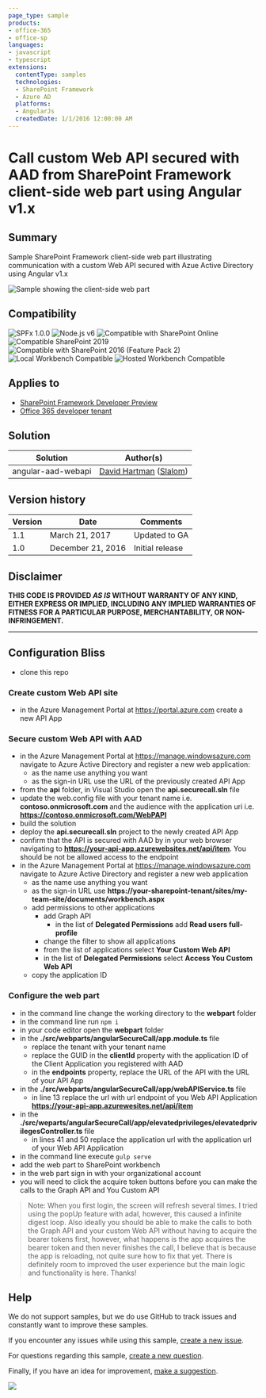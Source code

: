 ```yaml
---
page_type: sample
products:
- office-365
- office-sp
languages:
- javascript
- typescript
extensions:
  contentType: samples
  technologies:
  - SharePoint Framework
  - Azure AD
  platforms:
  - AngularJs
  createdDate: 1/1/2016 12:00:00 AM
---
```

# Call custom Web API secured with AAD from SharePoint Framework client-side web part using Angular v1.x

## Summary

Sample SharePoint Framework client-side web part illustrating communication with a custom Web API secured with Azue Active Directory using Angular v1.x

![Sample showing the client-side web part](./assets/preview.jpg)


## Compatibility

![SPFx 1.0.0](https://img.shields.io/badge/SPFx-1.0.0-green.svg)
![Node.js v6](https://img.shields.io/badge/Node.js-v6-green.svg) 
![Compatible with SharePoint Online](https://img.shields.io/badge/SharePoint%20Online-Compatible-green.svg)
![Compatible SharePoint 2019](https://img.shields.io/badge/SharePoint%20Server%202019-Compatible-green.svg)
![Compatible with SharePoint 2016 (Feature Pack 2)](https://img.shields.io/badge/SharePoint%20Server%202016%20(Feature%20Pack%202)-Compatible-green.svg)
![Local Workbench Compatible](https://img.shields.io/badge/Local%20Workbench-Compatible-green.svg)
![Hosted Workbench Compatible](https://img.shields.io/badge/Hosted%20Workbench-Compatible-green.svg)


## Applies to

* [SharePoint Framework Developer Preview](https://docs.microsoft.com/sharepoint/dev/spfx/sharepoint-framework-overview)
* [Office 365 developer tenant](https://docs.microsoft.com/sharepoint/dev/spfx/set-up-your-developer-tenant)

## Solution

Solution|Author(s)
--------|---------
angular-aad-webapi|[David Hartman](https://github.com/davidhartman) ([Slalom](https://slalom.com))

## Version history

Version|Date|Comments
-------|----|--------
1.1|March 21, 2017|Updated to GA
1.0|December 21, 2016|Initial release

## Disclaimer

**THIS CODE IS PROVIDED *AS IS* WITHOUT WARRANTY OF ANY KIND, EITHER EXPRESS OR IMPLIED, INCLUDING ANY IMPLIED WARRANTIES OF FITNESS FOR A PARTICULAR PURPOSE, MERCHANTABILITY, OR NON-INFRINGEMENT.**

---

## Configuration Bliss

- clone this repo

### Create custom Web API site

- in the Azure Management Portal at https://portal.azure.com create a new API App

### Secure custom Web API with AAD

- in the Azure Management Portal at https://manage.windowsazure.com navigate to Azure Active Directory and register a new web application:
  - as the name use anything you want
  - as the sign-in URL use the URL of the previously created API App 
- from the **api** folder, in Visual Studio open the **api.securecall.sln** file
- update the web.config file with your tenant name i.e. **contoso.onmicrosoft.com** and the audience with the application uri i.e. **https://contoso.onmicrosoft.com/WebPAPI**
- build the solution
- deploy the **api.securecall.sln** project to the newly created API App
- confirm that the API is secured with AAD by in your web browser navigating to **https://your-api-app.azurewebsites.net/api/item**. You should be not be allowed access to the endpoint
- in the Azure Management Portal at https://manage.windowsazure.com navigate to Azure Active Directory and register a new web application
  - as the name use anything you want
  - as the sign-in URL use **https://your-sharepoint-tenant/sites/my-team-site/documents/workbench.aspx** 
  - add permissions to other applications
    - add Graph API
        - in the list of **Delegated Permissions** add **Read users full-profile**
    - change the filter to show all applications
    - from the list of applications select **Your Custom Web API**
    -   in the list of **Delegated Permissions** select **Access You Custom Web API**
  - copy the application ID
 
 ### Configure the web part

- in the command line change the working directory to the **webpart** folder
- in the command line run `npm i`
- in your code editor open the **webpart** folder
- in the **./src/webparts/angularSecureCall/app.module.ts** file
  - replace the tenant with your tenant name
  - replace the GUID in the **clientId** property with the application ID of the Client Application you registered with AAD
  - in the **endpoints** property, replace the URL of the API with the URL of your API App
- in the **./src/webparts/angularSecureCall/app/webAPIService.ts** file
  - in line 13 replace the url with url endpoint of you Web API Application **https://your-api-app.azurewesites.net/api/item**
- in the **./src/weparts/angularSecureCall/app/elevatedprivileges/elevatedprivilegesController.ts** file
  - in lines 41 and 50 replace the application url with the application url of your Web API Application
- in the command line execute `gulp serve`
- add the web part to SharePoint workbench
- in the web part sign in with your organizational account
- you will need to click the acquire token buttons before you can make the calls to the Graph API and You Custom API

> Note: When you first login, the screen will refresh several times. I tried using the popUp feature with adal,
> however, this caused a infinite digest loop. Also ideally you should be able to make the calls to both the Graph
> API and your custom Web API without having to acquire the bearer tokens first, however, what happens is the app
> acquires the bearer token and then never finishes the call, I believe that is because the app is reloading, not quite
> sure how to fix that yet. There is definitely room to improved the user experience but the main logic and functionality
> is here. Thanks!

## Help

We do not support samples, but we do use GitHub to track issues and constantly want to improve these samples.

If you encounter any issues while using this sample, [create a new issue](https://github.com/pnp/sp-dev-fx-webparts/issues/new?assignees=&labels=Needs%3A+Triage+%3Amag%3A%2Ctype%3Abug-suspected&template=bug-report.yml&sample=angular-aad-webapi&authors=@davidhartman&title=angular-aad-webapi%20-%20).

For questions regarding this sample, [create a new question](https://github.com/pnp/sp-dev-fx-webparts/issues/new?assignees=&labels=Needs%3A+Triage+%3Amag%3A%2Ctype%3Abug-suspected&template=question.yml&sample=angular-aad-webapi&authors=@davidhartman&title=angular-aad-webapi%20-%20).

Finally, if you have an idea for improvement, [make a suggestion](https://github.com/pnp/sp-dev-fx-webparts/issues/new?assignees=&labels=Needs%3A+Triage+%3Amag%3A%2Ctype%3Abug-suspected&template=suggestion.yml&sample=angular-aad-webapi&authors=@davidhartman&title=angular-aad-webapi%20-%20).


<img src="https://telemetry.sharepointpnp.com/sp-dev-fx-webparts/samples/angular-aad-webapi" />
